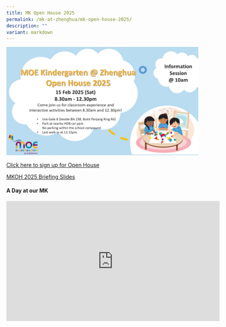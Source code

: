 ```yaml
---
title: MK Open House 2025
permalink: /mk-at-zhenghua/mk-open-house-2025/
description: ""
variant: markdown
---
```

![](/images/MK%20Photos/mk_2025_open_house.jpg)

[Click here to sign up for Open House](https://go.gov.sg/mkoh2025)<br>

[MKOH 2025 Briefing Slides](/files/MK/MKOH_2025_Briefing_Slides.pdf)<br>

#### A Day at our MK
<p></p><div class="iframe-wrapper">
<iframe height="315" width="560" allowfullscreen="true" frameborder="0" src="https://www.youtube.com/embed/AYt1smH3iNg"></iframe>
</div>
<p></p>
